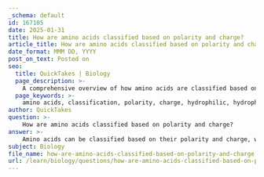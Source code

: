 ```yaml
---
_schema: default
id: 167105
date: 2025-01-31
title: How are amino acids classified based on polarity and charge?
article_title: How are amino acids classified based on polarity and charge?
date_format: MMM DD, YYYY
post_on_text: Posted on
seo:
  title: QuickTakes | Biology
  page_description: >-
    A comprehensive overview of how amino acids are classified based on their polarity and charge, detailing the roles of hydrophilic, hydrophobic, charged, and neutral amino acids in protein structure and function.
  page_keywords: >-
    amino acids, classification, polarity, charge, hydrophilic, hydrophobic, polar amino acids, nonpolar amino acids, charged amino acids, acidic amino acids, basic amino acids, protein structure, hydrogen bonds, ionic interactions, solubility
author: QuickTakes
question: >-
    How are amino acids classified based on polarity and charge?
answer: >-
    Amino acids can be classified based on their polarity and charge, which significantly influences their behavior in biological systems. Here’s a detailed breakdown of this classification:\n\n### 1. Classification by Polarity\n\n- **Hydrophilic (Polar) Amino Acids**: These amino acids have side chains (R groups) that can form hydrogen bonds with water, making them soluble in aqueous environments. They are often found on the surface of proteins, where they can interact with the surrounding water. Examples include:\n  - **Serine**\n  - **Threonine**\n  - **Asparagine**\n\n- **Hydrophobic (Nonpolar) Amino Acids**: These amino acids possess side chains that are nonpolar and do not interact favorably with water. They tend to cluster in the interior of proteins, away from the aqueous environment, which helps stabilize the protein's three-dimensional structure. Examples include:\n  - **Valine**\n  - **Leucine**\n  - **Phenylalanine**\n\n### 2. Classification by Charge\n\n- **Charged Amino Acids**: These amino acids have side chains that can gain or lose protons, resulting in a positive or negative charge at physiological pH. This charge allows them to engage in ionic interactions and hydrogen bonding, which are crucial for the stability and function of proteins. They can be further divided into:\n  - **Acidic Amino Acids**: These have negatively charged side chains (e.g., **Aspartic acid**, **Glutamic acid**).\n  - **Basic Amino Acids**: These have positively charged side chains (e.g., **Lysine**, **Arginine**).\n\n- **Neutral Amino Acids**: Some amino acids have neutral side chains that can still be polar (e.g., **Cysteine**) or nonpolar (e.g., **Alanine**), affecting their solubility in water.\n\n### Summary of Interactions\n\nThe classification of amino acids based on polarity and charge is essential for understanding their interactions in proteins. Hydrophilic amino acids are typically found on the exterior of proteins, interacting with the aqueous environment, while hydrophobic amino acids are often buried within the protein structure. Charged amino acids play a critical role in stabilizing protein structures through ionic interactions and hydrogen bonds, contributing to the overall functionality of proteins in biological systems.\n\nThis classification is vital for predicting how proteins will fold and function, as the distribution of these amino acids influences the protein's three-dimensional structure and its interactions with other molecules.
subject: Biology
file_name: how-are-amino-acids-classified-based-on-polarity-and-charge.md
url: /learn/biology/questions/how-are-amino-acids-classified-based-on-polarity-and-charge
---
```


&nbsp;